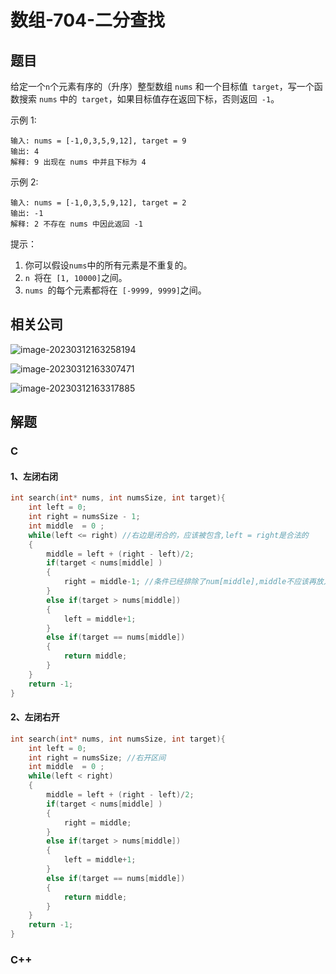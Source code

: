 # 数组-704-二分查找

## 题目

给定一个` n `个元素有序的（升序）整型数组 `nums` 和一个目标值` target`，写一个函数搜索 `nums` 中的` target`，如果目标值存在返回下标，否则返回` -1`。

示例 1:

```
输入: nums = [-1,0,3,5,9,12], target = 9
输出: 4
解释: 9 出现在 nums 中并且下标为 4
```

示例 2:

```
输入: nums = [-1,0,3,5,9,12], target = 2
输出: -1
解释: 2 不存在 nums 中因此返回 -1
```

提示：

1. 你可以假设` nums `中的所有元素是不重复的。
2. `n `将在` [1, 10000]`之间。
3. `nums `的每个元素都将在` [-9999, 9999]`之间。

## 相关公司

 ![image-20230312163258194](https://pic-1304959529.cos.ap-guangzhou.myqcloud.com/DB/image-20230312163258194.png)

 ![image-20230312163307471](https://pic-1304959529.cos.ap-guangzhou.myqcloud.com/DB/image-20230312163307471.png)

 ![image-20230312163317885](https://pic-1304959529.cos.ap-guangzhou.myqcloud.com/DB/image-20230312163317885.png)

## 解题

### C

#### 1、左闭右闭

```c
int search(int* nums, int numsSize, int target){
    int left = 0;
    int right = numsSize - 1;
    int middle  = 0 ;
    while(left <= right) //右边是闭合的，应该被包含,left = right是合法的
    {
        middle = left + (right - left)/2;
        if(target < nums[middle] )
        {
            right = middle-1; //条件已经排除了num[middle],middle不应该再放入比较的范围内
        }
        else if(target > nums[middle]) 
        {
            left = middle+1;
        }
        else if(target == nums[middle])
        {
            return middle;
        }
    }
    return -1;
}
```

#### 2、左闭右开

```C
int search(int* nums, int numsSize, int target){
    int left = 0;
    int right = numsSize; //右开区间
    int middle  = 0 ;
    while(left < right)
    {
        middle = left + (right - left)/2;
        if(target < nums[middle] )
        {
            right = middle;
        }
        else if(target > nums[middle])
        {
            left = middle+1;
        }
        else if(target == nums[middle])
        {
            return middle;
        }
    }
    return -1;
}
```

### C++